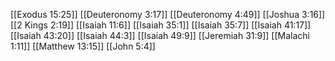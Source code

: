 [[Exodus 15:25]]
[[Deuteronomy 3:17]]
[[Deuteronomy 4:49]]
[[Joshua 3:16]]
[[2 Kings 2:19]]
[[Isaiah 11:6]]
[[Isaiah 35:1]]
[[Isaiah 35:7]]
[[Isaiah 41:17]]
[[Isaiah 43:20]]
[[Isaiah 44:3]]
[[Isaiah 49:9]]
[[Jeremiah 31:9]]
[[Malachi 1:11]]
[[Matthew 13:15]]
[[John 5:4]]
